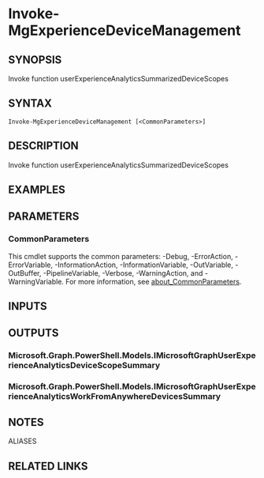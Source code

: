 ﻿---
external help file: Microsoft.Graph.DeviceManagement.Functions-help.xml
Module Name: Microsoft.Graph.DeviceManagement.Functions
online version: https://docs.microsoft.com/en-us/powershell/module/microsoft.graph.devicemanagement.functions/invoke-mgexperiencedevicemanagement
schema: 2.0.0
---

# Invoke-MgExperienceDeviceManagement

## SYNOPSIS
Invoke function userExperienceAnalyticsSummarizedDeviceScopes

## SYNTAX

```
Invoke-MgExperienceDeviceManagement [<CommonParameters>]
```

## DESCRIPTION
Invoke function userExperienceAnalyticsSummarizedDeviceScopes

## EXAMPLES

## PARAMETERS

### CommonParameters
This cmdlet supports the common parameters: -Debug, -ErrorAction, -ErrorVariable, -InformationAction, -InformationVariable, -OutVariable, -OutBuffer, -PipelineVariable, -Verbose, -WarningAction, and -WarningVariable. For more information, see [about_CommonParameters](http://go.microsoft.com/fwlink/?LinkID=113216).

## INPUTS

## OUTPUTS

### Microsoft.Graph.PowerShell.Models.IMicrosoftGraphUserExperienceAnalyticsDeviceScopeSummary
### Microsoft.Graph.PowerShell.Models.IMicrosoftGraphUserExperienceAnalyticsWorkFromAnywhereDevicesSummary
## NOTES

ALIASES

## RELATED LINKS
